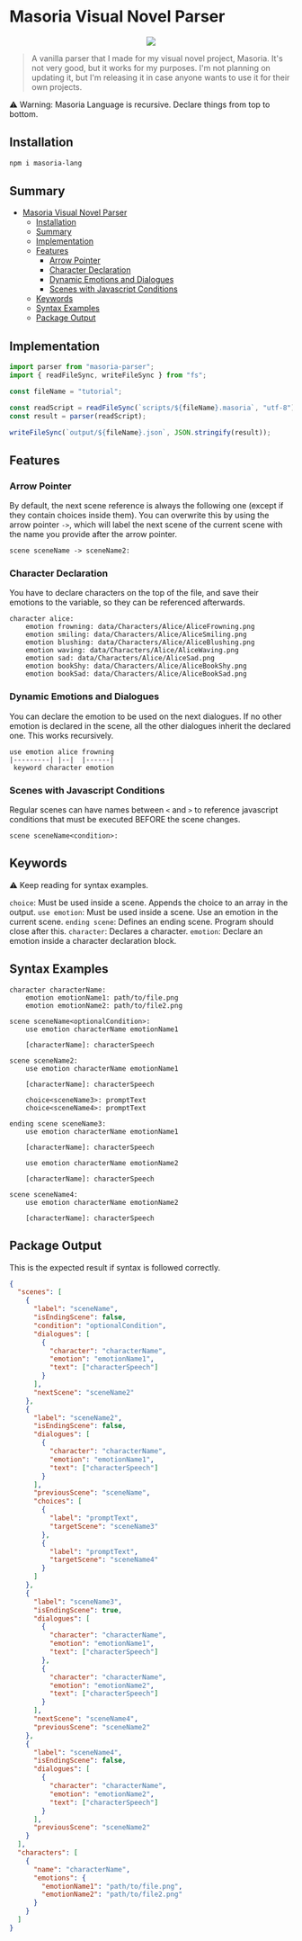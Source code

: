 # Masoria Visual Novel Parser

<p align="center">
  <image src="https://github.com/sum117/masoria-lang/blob/master/assets/LogoMasoria.png">
</p>

> A vanilla parser that I made for my visual novel project, Masoria. It's not very good, but it works for my purposes. I'm not planning on updating it, but I'm releasing it in case anyone wants to use it for their own projects.

⚠️ Warning: Masoria Language is recursive. Declare things from top to bottom.

## Installation

```bash
npm i masoria-lang
```

## Summary

- [Masoria Visual Novel Parser](#masoria-visual-novel-parser)
  - [Installation](#installation)
  - [Summary](#summary)
  - [Implementation](#implementation)
  - [Features](#features)
    - [Arrow Pointer](#arrow-pointer)
    - [Character Declaration](#character-declaration)
    - [Dynamic Emotions and Dialogues](#dynamic-emotions-and-dialogues)
    - [Scenes with Javascript Conditions](#scenes-with-javascript-conditions)
  - [Keywords](#keywords)
  - [Syntax Examples](#syntax-examples)
  - [Package Output](#package-output)

## Implementation

```ts
import parser from "masoria-parser";
import { readFileSync, writeFileSync } from "fs";

const fileName = "tutorial";

const readScript = readFileSync(`scripts/${fileName}.masoria`, "utf-8");
const result = parser(readScript);

writeFileSync(`output/${fileName}.json`, JSON.stringify(result));
```

## Features

### Arrow Pointer

By default, the next scene reference is always the following one (except if they contain choices inside them). You can overwrite this by using the arrow pointer `->`, which will label the next scene of the current scene with the name you provide after the arrow pointer.

```masoria
scene sceneName -> sceneName2:
```

### Character Declaration

You have to declare characters on the top of the file, and save their emotions to the variable, so they can be referenced afterwards.

```masoria
character alice:
    emotion frowning: data/Characters/Alice/AliceFrowning.png
    emotion smiling: data/Characters/Alice/AliceSmiling.png
    emotion blushing: data/Characters/Alice/AliceBlushing.png
    emotion waving: data/Characters/Alice/AliceWaving.png
    emotion sad: data/Characters/Alice/AliceSad.png
    emotion bookShy: data/Characters/Alice/AliceBookShy.png
    emotion bookSad: data/Characters/Alice/AliceBookSad.png
```

### Dynamic Emotions and Dialogues

You can declare the emotion to be used on the next dialogues. If no other emotion is declared in the scene, all the other dialogues inherit the declared one. This works recursively.

```masoria
use emotion alice frowning
|---------| |--|  |------|
 keyword character emotion
```

### Scenes with Javascript Conditions

Regular scenes can have names between `<` and `>` to reference javascript conditions that must be executed BEFORE the scene changes.

```masoria
scene sceneName<condition>:
```

## Keywords

⚠️ Keep reading for syntax examples.

`choice`: Must be used inside a scene. Appends the choice to an array in the output.
`use emotion`: Must be used inside a scene. Use an emotion in the current scene.
`ending scene`: Defines an ending scene. Program should close after this.
`character`: Declares a character.
`emotion`: Declare an emotion inside a character declaration block.

## Syntax Examples

```masoria
character characterName:
    emotion emotionName1: path/to/file.png
    emotion emotionName2: path/to/file2.png

scene sceneName<optionalCondition>:
    use emotion characterName emotionName1

    [characterName]: characterSpeech

scene sceneName2:
    use emotion characterName emotionName1

    [characterName]: characterSpeech

    choice<sceneName3>: promptText
    choice<sceneName4>: promptText

ending scene sceneName3:
    use emotion characterName emotionName1

    [characterName]: characterSpeech

    use emotion characterName emotionName2

    [characterName]: characterSpeech

scene sceneName4:
    use emotion characterName emotionName2

    [characterName]: characterSpeech
```

## Package Output

This is the expected result if syntax is followed correctly.

```json
{
  "scenes": [
    {
      "label": "sceneName",
      "isEndingScene": false,
      "condition": "optionalCondition",
      "dialogues": [
        {
          "character": "characterName",
          "emotion": "emotionName1",
          "text": ["characterSpeech"]
        }
      ],
      "nextScene": "sceneName2"
    },
    {
      "label": "sceneName2",
      "isEndingScene": false,
      "dialogues": [
        {
          "character": "characterName",
          "emotion": "emotionName1",
          "text": ["characterSpeech"]
        }
      ],
      "previousScene": "sceneName",
      "choices": [
        {
          "label": "promptText",
          "targetScene": "sceneName3"
        },
        {
          "label": "promptText",
          "targetScene": "sceneName4"
        }
      ]
    },
    {
      "label": "sceneName3",
      "isEndingScene": true,
      "dialogues": [
        {
          "character": "characterName",
          "emotion": "emotionName1",
          "text": ["characterSpeech"]
        },
        {
          "character": "characterName",
          "emotion": "emotionName2",
          "text": ["characterSpeech"]
        }
      ],
      "nextScene": "sceneName4",
      "previousScene": "sceneName2"
    },
    {
      "label": "sceneName4",
      "isEndingScene": false,
      "dialogues": [
        {
          "character": "characterName",
          "emotion": "emotionName2",
          "text": ["characterSpeech"]
        }
      ],
      "previousScene": "sceneName2"
    }
  ],
  "characters": [
    {
      "name": "characterName",
      "emotions": {
        "emotionName1": "path/to/file.png",
        "emotionName2": "path/to/file2.png"
      }
    }
  ]
}
```
